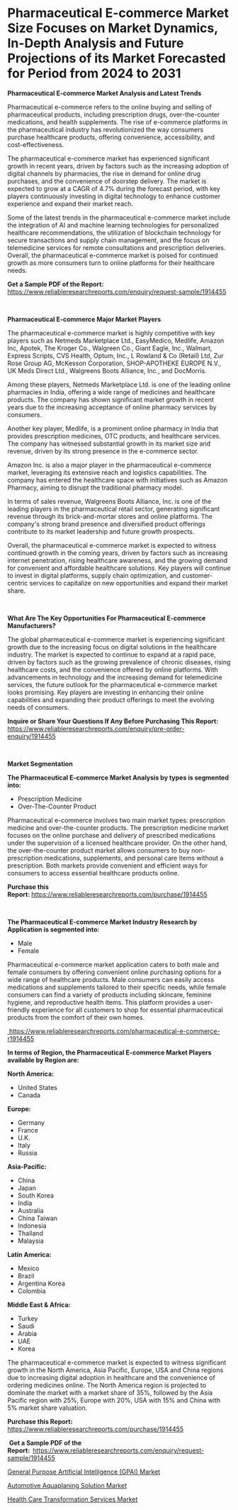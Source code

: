 <p><h1>Pharmaceutical E-commerce Market Size Focuses on Market Dynamics, In-Depth Analysis and Future Projections of its Market Forecasted for Period from 2024 to 2031</h1></p><p><strong>Pharmaceutical E-commerce Market Analysis and Latest Trends</strong></p>
<p><p>Pharmaceutical e-commerce refers to the online buying and selling of pharmaceutical products, including prescription drugs, over-the-counter medications, and health supplements. The rise of e-commerce platforms in the pharmaceutical industry has revolutionized the way consumers purchase healthcare products, offering convenience, accessibility, and cost-effectiveness.</p><p>The pharmaceutical e-commerce market has experienced significant growth in recent years, driven by factors such as the increasing adoption of digital channels by pharmacies, the rise in demand for online drug purchases, and the convenience of doorstep delivery. The market is expected to grow at a CAGR of 4.7% during the forecast period, with key players continuously investing in digital technology to enhance customer experience and expand their market reach.</p><p>Some of the latest trends in the pharmaceutical e-commerce market include the integration of AI and machine learning technologies for personalized healthcare recommendations, the utilization of blockchain technology for secure transactions and supply chain management, and the focus on telemedicine services for remote consultations and prescription deliveries. Overall, the pharmaceutical e-commerce market is poised for continued growth as more consumers turn to online platforms for their healthcare needs.</p></p>
<p><strong>Get a Sample PDF of the Report:&nbsp;</strong> <a href="https://www.reliableresearchreports.com/enquiry/request-sample/1914455">https://www.reliableresearchreports.com/enquiry/request-sample/1914455</a></p>
<p>&nbsp;</p>
<p><strong>Pharmaceutical E-commerce Major Market Players</strong></p>
<p><p>The pharmaceutical e-commerce market is highly competitive with key players such as Netmeds Marketplace Ltd., EasyMedico, Medlife, Amazon Inc, Apotek, The Kroger Co., Walgreen Co., Giant Eagle, Inc., Walmart, Express Scripts, CVS Health, Optum, Inc., L Rowland & Co (Retail) Ltd, Zur Rose Group AG, McKesson Corporation, SHOP-APOTHEKE EUROPE N.V., UK Meds Direct Ltd., Walgreens Boots Alliance, Inc., and DocMorris.</p><p>Among these players, Netmeds Marketplace Ltd. is one of the leading online pharmacies in India, offering a wide range of medicines and healthcare products. The company has shown significant market growth in recent years due to the increasing acceptance of online pharmacy services by consumers.</p><p>Another key player, Medlife, is a prominent online pharmacy in India that provides prescription medicines, OTC products, and healthcare services. The company has witnessed substantial growth in its market size and revenue, driven by its strong presence in the e-commerce sector.</p><p>Amazon Inc. is also a major player in the pharmaceutical e-commerce market, leveraging its extensive reach and logistics capabilities. The company has entered the healthcare space with initiatives such as Amazon Pharmacy, aiming to disrupt the traditional pharmacy model.</p><p>In terms of sales revenue, Walgreens Boots Alliance, Inc. is one of the leading players in the pharmaceutical retail sector, generating significant revenue through its brick-and-mortar stores and online platforms. The company's strong brand presence and diversified product offerings contribute to its market leadership and future growth prospects.</p><p>Overall, the pharmaceutical e-commerce market is expected to witness continued growth in the coming years, driven by factors such as increasing internet penetration, rising healthcare awareness, and the growing demand for convenient and affordable healthcare solutions. Key players will continue to invest in digital platforms, supply chain optimization, and customer-centric services to capitalize on new opportunities and expand their market share.</p></p>
<p>&nbsp;</p>
<p><strong>What Are The Key Opportunities For Pharmaceutical E-commerce Manufacturers?</strong></p>
<p><p>The global pharmaceutical e-commerce market is experiencing significant growth due to the increasing focus on digital solutions in the healthcare industry. The market is expected to continue to expand at a rapid pace, driven by factors such as the growing prevalence of chronic diseases, rising healthcare costs, and the convenience offered by online platforms. With advancements in technology and the increasing demand for telemedicine services, the future outlook for the pharmaceutical e-commerce market looks promising. Key players are investing in enhancing their online capabilities and expanding their product offerings to meet the evolving needs of consumers.</p></p>
<p><strong>Inquire or Share Your Questions If Any Before Purchasing This Report:</strong> <a href="https://www.reliableresearchreports.com/enquiry/pre-order-enquiry/1914455">https://www.reliableresearchreports.com/enquiry/pre-order-enquiry/1914455</a></p>
<p>&nbsp;</p>
<p><strong>Market Segmentation</strong></p>
<p><strong>The Pharmaceutical E-commerce Market Analysis by types is segmented into:</strong></p>
<p><ul><li>Prescription Medicine</li><li>Over-The-Counter Product</li></ul></p>
<p><p>Pharmaceutical e-commerce involves two main market types: prescription medicine and over-the-counter products. The prescription medicine market focuses on the online purchase and delivery of prescribed medications under the supervision of a licensed healthcare provider. On the other hand, the over-the-counter product market allows consumers to buy non-prescription medications, supplements, and personal care items without a prescription. Both markets provide convenient and efficient ways for consumers to access essential healthcare products online.</p></p>
<p><strong>Purchase this Report:&nbsp;</strong><a href="https://www.reliableresearchreports.com/purchase/1914455">https://www.reliableresearchreports.com/purchase/1914455</a></p>
<p>&nbsp;</p>
<p><strong>The Pharmaceutical E-commerce Market Industry Research by Application is segmented into:</strong></p>
<p><ul><li>Male</li><li>Female</li></ul></p>
<p><p>Pharmaceutical e-commerce market application caters to both male and female consumers by offering convenient online purchasing options for a wide range of healthcare products. Male consumers can easily access medications and supplements tailored to their specific needs, while female consumers can find a variety of products including skincare, feminine hygiene, and reproductive health items. This platform provides a user-friendly experience for all customers to shop for essential pharmaceutical products from the comfort of their own homes.</p></p>
<p><a href="https://www.reliableresearchreports.com/pharmaceutical-e-commerce-r1914455">&nbsp;https://www.reliableresearchreports.com/pharmaceutical-e-commerce-r1914455</a></p>
<p><strong>In terms of Region, the Pharmaceutical E-commerce Market Players available by Region are:</strong></p>
<p>
    <p> <strong> North America: </strong>
        <ul>
            <li>United States</li>
            <li>Canada</li>
        </ul>
        </p> 
    <p> <strong> Europe: </strong>
        <ul>
            <li>Germany</li>
            <li>France</li>
            <li>U.K.</li>
            <li>Italy</li>
            <li>Russia</li>
        </ul>
        </p> 
    <p> <strong> Asia-Pacific: </strong>
        <ul>
            <li>China</li>
            <li>Japan</li>
            <li>South Korea</li>
            <li>India</li>
            <li>Australia</li>
            <li>China Taiwan</li>
            <li>Indonesia</li>
            <li>Thailand</li>
            <li>Malaysia</li>
        </ul>
        </p> 
    <p> <strong> Latin America: </strong>
        <ul>
            <li>Mexico</li>
            <li>Brazil</li>
            <li>Argentina Korea</li>
            <li>Colombia</li>
        </ul>
        </p> 
    <p> <strong> Middle East & Africa: </strong>
        <ul>
            <li>Turkey</li>
            <li>Saudi</li>
            <li>Arabia</li>
            <li>UAE</li>
            <li>Korea</li>
        </ul>
    </p>
    </p>
<p><p>The pharmaceutical e-commerce market is expected to witness significant growth in the North America, Asia Pacific, Europe, USA and China regions due to increasing digital adoption in healthcare and the convenience of ordering medicines online. The North America region is projected to dominate the market with a market share of 35%, followed by the Asia Pacific region with 25%, Europe with 20%, USA with 15% and China with 5% market share valuation.</p></p>
<p><strong>Purchase this Report: </strong><a href="https://www.reliableresearchreports.com/purchase/1914455">https://www.reliableresearchreports.com/purchase/1914455</a></p>
<p>&nbsp;<strong>Get a Sample PDF of the Report:&nbsp;&nbsp;</strong><a href="https://www.reliableresearchreports.com/enquiry/request-sample/1914455">https://www.reliableresearchreports.com/enquiry/request-sample/1914455</a></p>
<p><strong></strong></p>
<p><p><a href="https://github.com/RosemarieLeffler2023/Market-Research-Report-List-1/blob/main/general-purpose-artificial-intelligence-gpai-market.md">General Purpose Artificial Intelligence (GPAI) Market</a></p><p><a href="https://github.com/susanjprice2023/Market-Research-Report-List-1/blob/main/automotive-aquaplaning-solution-market.md">Automotive Aquaplaning Solution Market</a></p><p><a href="https://github.com/nancykennedykellievqfqt2/Market-Research-Report-List-2/blob/main/health-care-transformation-services-market.md">Health Care Transformation Services Market</a></p></p>